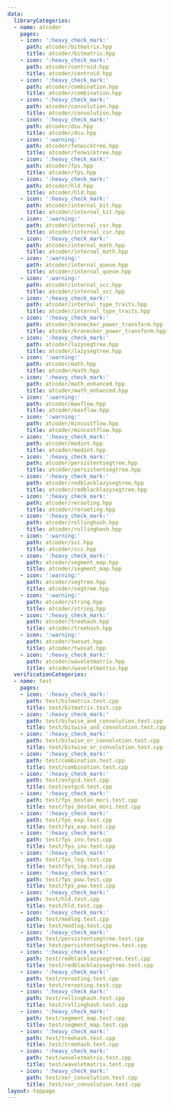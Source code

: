 ```yaml
---
data:
  libraryCategories:
  - name: atcoder
    pages:
    - icon: ':heavy_check_mark:'
      path: atcoder/bitmatrix.hpp
      title: atcoder/bitmatrix.hpp
    - icon: ':heavy_check_mark:'
      path: atcoder/centroid.hpp
      title: atcoder/centroid.hpp
    - icon: ':heavy_check_mark:'
      path: atcoder/combination.hpp
      title: atcoder/combination.hpp
    - icon: ':heavy_check_mark:'
      path: atcoder/convolution.hpp
      title: atcoder/convolution.hpp
    - icon: ':heavy_check_mark:'
      path: atcoder/dsu.hpp
      title: atcoder/dsu.hpp
    - icon: ':warning:'
      path: atcoder/fenwicktree.hpp
      title: atcoder/fenwicktree.hpp
    - icon: ':heavy_check_mark:'
      path: atcoder/fps.hpp
      title: atcoder/fps.hpp
    - icon: ':heavy_check_mark:'
      path: atcoder/hld.hpp
      title: atcoder/hld.hpp
    - icon: ':heavy_check_mark:'
      path: atcoder/internal_bit.hpp
      title: atcoder/internal_bit.hpp
    - icon: ':warning:'
      path: atcoder/internal_csr.hpp
      title: atcoder/internal_csr.hpp
    - icon: ':heavy_check_mark:'
      path: atcoder/internal_math.hpp
      title: atcoder/internal_math.hpp
    - icon: ':warning:'
      path: atcoder/internal_queue.hpp
      title: atcoder/internal_queue.hpp
    - icon: ':warning:'
      path: atcoder/internal_scc.hpp
      title: atcoder/internal_scc.hpp
    - icon: ':heavy_check_mark:'
      path: atcoder/internal_type_traits.hpp
      title: atcoder/internal_type_traits.hpp
    - icon: ':heavy_check_mark:'
      path: atcoder/kronecker_power_transform.hpp
      title: atcoder/kronecker_power_transform.hpp
    - icon: ':heavy_check_mark:'
      path: atcoder/lazysegtree.hpp
      title: atcoder/lazysegtree.hpp
    - icon: ':warning:'
      path: atcoder/math.hpp
      title: atcoder/math.hpp
    - icon: ':heavy_check_mark:'
      path: atcoder/math_enhanced.hpp
      title: atcoder/math_enhanced.hpp
    - icon: ':warning:'
      path: atcoder/maxflow.hpp
      title: atcoder/maxflow.hpp
    - icon: ':warning:'
      path: atcoder/mincostflow.hpp
      title: atcoder/mincostflow.hpp
    - icon: ':heavy_check_mark:'
      path: atcoder/modint.hpp
      title: atcoder/modint.hpp
    - icon: ':heavy_check_mark:'
      path: atcoder/persistentsegtree.hpp
      title: atcoder/persistentsegtree.hpp
    - icon: ':heavy_check_mark:'
      path: atcoder/redblacklazysegtree.hpp
      title: atcoder/redblacklazysegtree.hpp
    - icon: ':heavy_check_mark:'
      path: atcoder/rerooting.hpp
      title: atcoder/rerooting.hpp
    - icon: ':heavy_check_mark:'
      path: atcoder/rollinghash.hpp
      title: atcoder/rollinghash.hpp
    - icon: ':warning:'
      path: atcoder/scc.hpp
      title: atcoder/scc.hpp
    - icon: ':heavy_check_mark:'
      path: atcoder/segment_map.hpp
      title: atcoder/segment_map.hpp
    - icon: ':warning:'
      path: atcoder/segtree.hpp
      title: atcoder/segtree.hpp
    - icon: ':warning:'
      path: atcoder/string.hpp
      title: atcoder/string.hpp
    - icon: ':heavy_check_mark:'
      path: atcoder/treehash.hpp
      title: atcoder/treehash.hpp
    - icon: ':warning:'
      path: atcoder/twosat.hpp
      title: atcoder/twosat.hpp
    - icon: ':heavy_check_mark:'
      path: atcoder/waveletmatrix.hpp
      title: atcoder/waveletmatrix.hpp
  verificationCategories:
  - name: test
    pages:
    - icon: ':heavy_check_mark:'
      path: test/bitmatrix.test.cpp
      title: test/bitmatrix.test.cpp
    - icon: ':heavy_check_mark:'
      path: test/bitwise_and_convolution.test.cpp
      title: test/bitwise_and_convolution.test.cpp
    - icon: ':heavy_check_mark:'
      path: test/bitwise_or_convolution.test.cpp
      title: test/bitwise_or_convolution.test.cpp
    - icon: ':heavy_check_mark:'
      path: test/combination.test.cpp
      title: test/combination.test.cpp
    - icon: ':heavy_check_mark:'
      path: test/extgcd.test.cpp
      title: test/extgcd.test.cpp
    - icon: ':heavy_check_mark:'
      path: test/fps_bostan_mori.test.cpp
      title: test/fps_bostan_mori.test.cpp
    - icon: ':heavy_check_mark:'
      path: test/fps_exp.test.cpp
      title: test/fps_exp.test.cpp
    - icon: ':heavy_check_mark:'
      path: test/fps_inv.test.cpp
      title: test/fps_inv.test.cpp
    - icon: ':heavy_check_mark:'
      path: test/fps_log.test.cpp
      title: test/fps_log.test.cpp
    - icon: ':heavy_check_mark:'
      path: test/fps_pow.test.cpp
      title: test/fps_pow.test.cpp
    - icon: ':heavy_check_mark:'
      path: test/hld.test.cpp
      title: test/hld.test.cpp
    - icon: ':heavy_check_mark:'
      path: test/modlog.test.cpp
      title: test/modlog.test.cpp
    - icon: ':heavy_check_mark:'
      path: test/persistentsegtree.test.cpp
      title: test/persistentsegtree.test.cpp
    - icon: ':heavy_check_mark:'
      path: test/redblacklazysegtree.test.cpp
      title: test/redblacklazysegtree.test.cpp
    - icon: ':heavy_check_mark:'
      path: test/rerooting.test.cpp
      title: test/rerooting.test.cpp
    - icon: ':heavy_check_mark:'
      path: test/rollinghash.test.cpp
      title: test/rollinghash.test.cpp
    - icon: ':heavy_check_mark:'
      path: test/segment_map.test.cpp
      title: test/segment_map.test.cpp
    - icon: ':heavy_check_mark:'
      path: test/treehash.test.cpp
      title: test/treehash.test.cpp
    - icon: ':heavy_check_mark:'
      path: test/waveletmatrix.test.cpp
      title: test/waveletmatrix.test.cpp
    - icon: ':heavy_check_mark:'
      path: test/xor_convolution.test.cpp
      title: test/xor_convolution.test.cpp
layout: toppage
---
```

